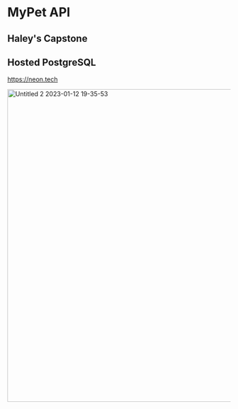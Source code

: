 # MyPet API

## Haley's Capstone

## Hosted PostgreSQL

https://neon.tech

<img width="707" alt="Untitled 2 2023-01-12 19-35-53" src="https://user-images.githubusercontent.com/32920/212224148-76450dc7-d1b8-4bca-9342-0e41c4809f5e.png">
